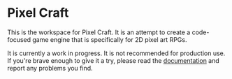 # Pixel Craft

This is the workspace for Pixel Craft. It is an attempt to create a code-focused game engine that is
specifically for 2D pixel art RPGs.

It is currently a work in progress. It is not recommended for production use.
If you're brave enough to give it a try, please read the [documentation](https://story75.github.io/pixel-craft/) and report any problems you find.
